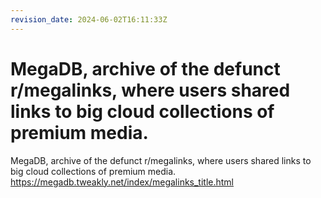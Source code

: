 ```yaml
---
revision_date: 2024-06-02T16:11:33Z
---
```

# MegaDB, archive of the defunct r/megalinks, where users shared links to big cloud collections of premium media.
MegaDB, archive of the defunct r/megalinks, where users shared links to big cloud collections of premium media.
https://megadb.tweakly.net/index/megalinks_title.html